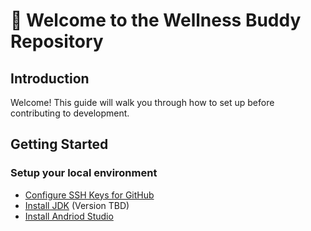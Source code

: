 # 👋 Welcome to the Wellness Buddy Repository

## Introduction

Welcome! This guide will walk you through how to set up before contributing to development.

## Getting Started
### Setup your local environment

- [Configure SSH Keys for GitHub](https://docs.github.com/en/authentication/connecting-to-github-with-ssh)
- [Install JDK](https://www.oracle.com/java/technologies/downloads/) (Version TBD)
- [Install Andriod Studio](https://developer.android.com/studio)




